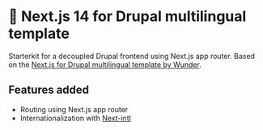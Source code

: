 # 🚀 Next.js 14 for Drupal multilingual template

Starterkit for a decoupled Drupal frontend using Next.js app router.
Based on the [Next.js for Drupal multilingual template by Wunder](https://github.com/wunderio/next-drupal-starterkit).

## Features added

- Routing using Next.js app router
- Internationalization with [Next-intl](https://next-intl-docs.vercel.app/)
